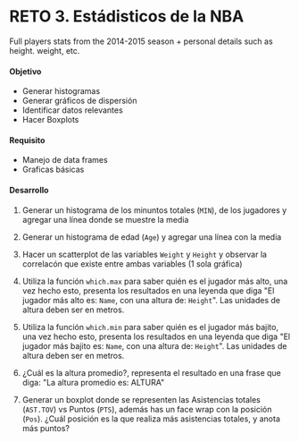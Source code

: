 # RETO 3. Estádisticos de la NBA

Full players stats from the 2014-2015 season + personal details such as height. weight, etc.

#### Objetivo
- Generar histogramas
- Generar gráficos de dispersión
- Identificar datos relevantes 
- Hacer Boxplots

#### Requisito
- Manejo de data frames
- Graficas básicas

#### Desarrollo

1. Generar un histograma de los minuntos totales (`MIN`), de los jugadores y agregar una línea donde se muestre la media

2. Generar un histograma de edad (`Age`) y agregar una línea con la media

3. Hacer un scatterplot de las variables `Weight` y  `Height` y observar la correlacón que existe entre ambas variables (1 sola gráfica)

4. Utiliza la función `which.max` para saber quién es el jugador más alto, una vez hecho esto, presenta los resultados en una leyenda que diga "El jugador más alto es: `Name`, con una altura de: `Height`". Las unidades de altura deben ser en metros.

5. Utiliza la función `which.min` para saber quién es el jugador más bajito, una vez hecho esto, presenta los resultados en una leyenda que diga "El jugador más bajito es: `Name`, con una altura de: `Height`". Las unidades de altura deben ser en metros.

6. ¿Cuál es la altura promedio?, representa el resultado en una frase que diga: "La altura promedio es: ALTURA"

7. Generar un boxplot donde se representen las Asistencias totales (`AST.TOV`) vs Puntos (`PTS`), además has un face wrap con la posición (`Pos`). ¿Cuál posición es la que realiza más asistencias totales, y anota más puntos?
